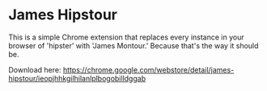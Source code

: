 James Hipstour
=============

This is a simple Chrome extension that replaces every instance in your browser of 'hipster' with 'James Montour.' Because that's the way it should be. 

Download here: 
https://chrome.google.com/webstore/detail/james-hipstour/ieopjhhkgilhilanlplbogobilldggab
